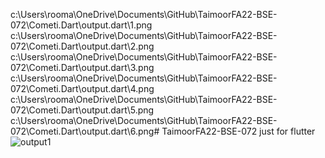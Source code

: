 c:\Users\rooma\OneDrive\Documents\GitHub\TaimoorFA22-BSE-072\Cometi.Dart\output.dart\1.png c:\Users\rooma\OneDrive\Documents\GitHub\TaimoorFA22-BSE-072\Cometi.Dart\output.dart\2.png c:\Users\rooma\OneDrive\Documents\GitHub\TaimoorFA22-BSE-072\Cometi.Dart\output.dart\3.png c:\Users\rooma\OneDrive\Documents\GitHub\TaimoorFA22-BSE-072\Cometi.Dart\output.dart\4.png c:\Users\rooma\OneDrive\Documents\GitHub\TaimoorFA22-BSE-072\Cometi.Dart\output.dart\5.png c:\Users\rooma\OneDrive\Documents\GitHub\TaimoorFA22-BSE-072\Cometi.Dart\output.dart\6.png# TaimoorFA22-BSE-072
just  for flutter
![output1](https://github.com/user-attachments/assets/d44b88cb-9ecb-4d2e-933d-fdd992bcaa6f)

